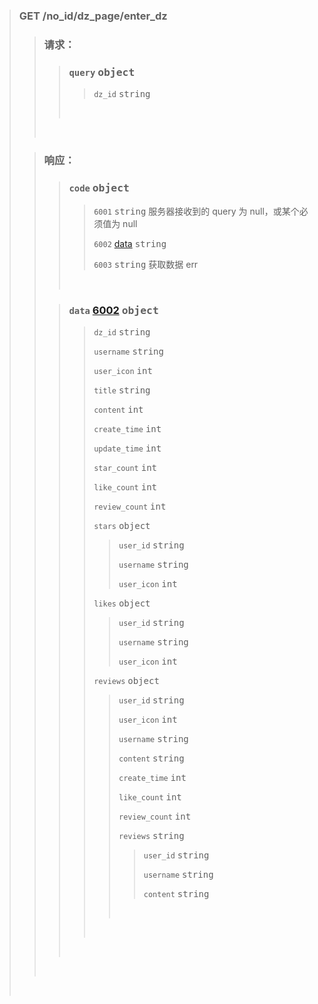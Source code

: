 #

> ### GET /no_id/dz_page/enter_dz
>
> > ### 请求：
> >
> > > ### `query` <kbd>object</kbd>
> > >
> > > > `dz_id` <kbd>string</kbd>
> > >
> > > <br>
> >
> > <br>
>
> > ### 响应：
> >
> > > ### `code` <kbd>object</kbd>
> > >
> > > > `6001` <kbd>string</kbd> 服务器接收到的 query 为 null，或某个必须值为 null
> > > >
> > > > `6002` [data]() <kbd>string</kbd>
> > > >
> > > > `6003` <kbd>string</kbd> 获取数据 err
> > >
> > >  <br>
> >
> > > ### `data` [6002]() <kbd>object</kbd>
> > >
> > > > `dz_id` <kbd>string</kbd>
> > > >
> > > > `username` <kbd>string</kbd>
> > > >
> > > > `user_icon` <kbd>int</kbd>
> > > >
> > > > `title` <kbd>string</kbd>
> > > >
> > > > `content` <kbd>int</kbd>
> > > >
> > > > `create_time` <kbd>int</kbd>
> > > >
> > > > `update_time` <kbd>int</kbd>
> > > >
> > > > `star_count` <kbd>int</kbd>
> > > >
> > > > `like_count` <kbd>int</kbd>
> > > >
> > > > `review_count` <kbd>int</kbd>
> > > >
> > > > `stars` <kbd>object</kbd>
> > > >
> > > > > `user_id` <kbd>string</kbd>
> > > > >
> > > > > `username` <kbd>string</kbd>
> > > > >
> > > > > `user_icon` <kbd>int</kbd>
> > > >
> > > > `likes` <kbd>object</kbd>
> > > >
> > > > > `user_id` <kbd>string</kbd>
> > > > >
> > > > > `username` <kbd>string</kbd>
> > > > >
> > > > > `user_icon` <kbd>int</kbd>
> > > >
> > > > `reviews` <kbd>object</kbd>
> > > >
> > > > > `user_id` <kbd>string</kbd>
> > > > >
> > > > > `user_icon` <kbd>int</kbd>
> > > > >
> > > > > `username` <kbd>string</kbd>
> > > > >
> > > > > `content` <kbd>string</kbd>
> > > > >
> > > > > `create_time` <kbd>int</kbd>
> > > > >
> > > > > `like_count` <kbd>int</kbd>
> > > > >
> > > > > `review_count` <kbd>int</kbd>
> > > > >
> > > > > `reviews` <kbd>string</kbd>
> > > > >
> > > > > > `user_id` <kbd>string</kbd>
> > > > > >
> > > > > > `username` <kbd>string</kbd>
> > > > > >
> > > > > > `content` <kbd>string</kbd>
> > > > >
> > > > > <br>
> > > >
> > > > <br>
> > >
> > > <br>
> >
> > <br>
>
>  <br>
